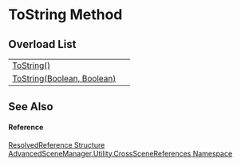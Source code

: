 # ToString Method


## Overload List
<table>
<tr>
<td><a href="M_AdvancedSceneManager_Utility_CrossSceneReferences_ResolvedReference_ToString">ToString()</a></td>
<td> </td></tr>
<tr>
<td><a href="M_AdvancedSceneManager_Utility_CrossSceneReferences_ResolvedReference_ToString_1">ToString(Boolean, Boolean)</a></td>
<td> </td></tr>
</table>

## See Also


#### Reference
<a href="T_AdvancedSceneManager_Utility_CrossSceneReferences_ResolvedReference">ResolvedReference Structure</a>  
<a href="N_AdvancedSceneManager_Utility_CrossSceneReferences">AdvancedSceneManager.Utility.CrossSceneReferences Namespace</a>  
